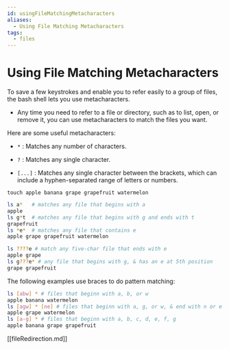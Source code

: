 ```yaml
---
id: usingFileMatchingMetacharacters
aliases:
  - Using File Matching Metacharacters
tags:
  - files
---
```


# Using File Matching Metacharacters

To save a few keystrokes and enable you to refer easily to a group of files, the
bash shell lets you use metacharacters.

- Any time you need to refer to a file or directory, such as to list, open, or
  remove it, you can use metacharacters to match the files you want.

Here are some useful metacharacters:

- `*` : Matches any number of characters.

- `?` : Matches any single character.

- `[...]` : Matches any single character between the brackets, which can include
  a hyphen-separated range of letters or numbers.

`touch apple banana grape grapefruit watermelon`

```bash
ls a*   # matches any file that begins with a
apple
ls g*t  # matches any file that begins with g and ends with t
grapefruit
ls *e*  # matches any file that contains e
apple grape grapefruit watermelon
```

```bash
ls ????e # match any five-char file that ends with e
apple grape
ls g???e* # any file that begins with g, & has an e at 5th position
grape grapefruit
```

The following examples use braces to do pattern matching:

```bash
ls [abw] * # files that beginn with a, b, or w
apple banana watermelon
ls [agw] * [ne] # files that beginn with a, g, or w, & end with n or e
apple grape watermelon
ls [a-g] * # files that beginn with a, b, c, d, e, f, g
apple banana grape grapefruit
```
[[fileRedirection.md]]
